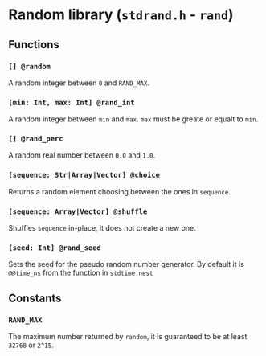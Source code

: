 # Random library (`stdrand.h` - `rand`)

## Functions

### `[] @random`

A random integer between `0` and `RAND_MAX`.

### `[min: Int, max: Int] @rand_int`

A random integer between `min` and `max`. `max` must be greate or equalt to `min`.

### `[] @rand_perc`

A random real number between `0.0` and `1.0`.

### `[sequence: Str|Array|Vector] @choice`

Returns a random element choosing between the ones in `sequence`.

### `[sequence: Array|Vector] @shuffle`

Shuffles `sequence` in-place, it does not create a new one.

### `[seed: Int] @rand_seed`

Sets the seed for the pseudo random number generator. By default it is
`@@time_ns` from the function in `stdtime.nest`

## Constants

### `RAND_MAX`

The maximum number returned by `random`, it is guaranteed to be at least `32768`
or `2^15`.

